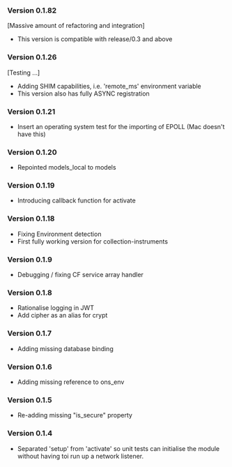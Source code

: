 ### Version 0.1.82

[Massive amount of refactoring and integration]
* This version is compatible with release/0.3 and above

### Version 0.1.26

[Testing ...]
* Adding SHIM capabilities, i.e. 'remote_ms' environment variable
* This version also has fully ASYNC registration

### Version 0.1.21

* Insert an operating system test for the importing of EPOLL
  (Mac doesn't have this)

### Version 0.1.20

* Repointed models_local to models

### Version 0.1.19

* Introducing callback function for activate

### Version 0.1.18

* Fixing Environment detection
* First fully working version for collection-instruments

### Version 0.1.9

* Debugging / fixing CF service array handler

### Version 0.1.8

* Rationalise logging in JWT
* Add cipher as an alias for crypt

### Version 0.1.7

* Adding missing database binding

### Version 0.1.6

* Adding missing reference to ons_env

### Version 0.1.5

* Re-adding missing "is_secure" property

### Version 0.1.4

* Separated 'setup' from 'activate' so unit tests can initialise the module without
  having toi run up a network listener.

